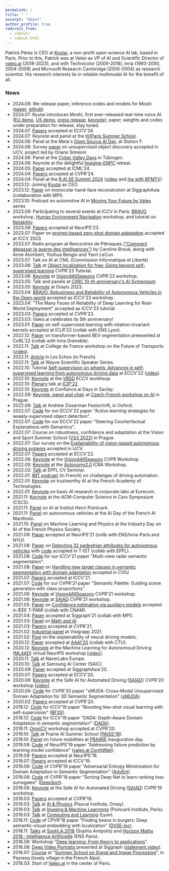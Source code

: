 ```yaml
---
permalink: /
title: " "
excerpt: "About"
author_profile: true
redirect_from: 
  - /about/
  - /about.html
---
```


Patrick Pérez is CEO at [Kyutai](https://kyutai.org), a non-profit open-science AI lab, based in Paris. Prior to this, Patrick was at Valeo as VP of AI and Scientific Director of [valeo.ai](https://valeoai.github.io/blog/) (2018-2023), and with Technicolor (2009-2018), Inria (1993-2000, 2004-2009) and Microsoft Research Cambridge (2000-2004) as research scientist. His research interests lie in reliable multimodal AI for the benefit of all.

### News
* 2024.09: We release paper, inference codes and models for Moshi ([paper](./files/Moshi-2024-09-19.pdf), [github](https://github.com/kyutai-labs/moshi))
* 2024.07: Kyutai introduces Moshi, first ever-released real-time voice AI ([EU demo](https://moshi.chat), [US demo](https://us.moshi.chat), [press release](https://kyutai.org/cp_moshi.pdf), [keynote](https://www.youtube.com/live/hm2IJSKcYvo)); paper, weights and codes under preparation for release, stay tuned.
* 2024.07: [Papers](https://ptrckprz.github.io/conf/) accepted at ECCV'24.
* 2024.07: Keynote and panel at the [Hi!Paris Summer School](https://www.hi-paris.fr/summer-school-2024).
* 2024.06: Panel at the Meta's [Open Source AI Day](https://events.atmeta.com/aiopensourcedayparis), at Station F.
* 2024.06: Survey [paper](https://valeoai.github.io/blog/publications/unsupervised_object_localization_survey/) on unsupervised object discovery accepted in IJCV, project led by Oriane Siméoni
* 2024.06: Panel at the [Cyber Valley Days](https://cyber-valley.de/cyber-valley-days) in Tübingen.
* 2024.06: Keynote at the delightful [Imagine-ENPC](https://x.com/ImagineEnpc) retreat.
* 2024.05: [Paper](https://ptrckprz.github.io/conf/) accepted at ICML'24.
* 2024.04: [Papers](https://ptrckprz.github.io/conf/) accepted at CVPR'24.
* 2024.04: Panel at the [R.AI.SE Summit 2024](https://www.raisesummit.com) ([video](https://youtu.be/wvbOUcHSF9Q) and [itw with BFMTV](https://www.bfmtv.com/economie/replay-emissions/01-business/kyutai-des-talents-francais-au-service-d-une-ia-plus-ouverte-et-souveraine-13-04_VN-202404130326.html))
* 2023.12: Joining [Kyutai](https://kyutai.org) as CEO.   
* 2023.12: [Paper](https://vcai.mpi-inf.mpg.de/projects/Decaf/) on monocolar hand-face reconstrution at SiggraphAsia (collaboration with MPI).  
* 2023.10: Podcast on automotive AI in [Moving Your Future by Valeo](https://shows.acast.com/moving-your-future-by-valeo/episodes/how-is-ai-transforming-the-automotive-industry) series  
* 2023.09: Participating to several events at ICCV in Paris: [BRAVO](https://valeoai.github.io/bravo/) workshop,  [Human Environment Navigation](https://jrdb.erc.monash.edu/workshops/iccv2023) workshop, and tutorial on [Reliability](https://abursuc.github.io/many-faces-reliability/). 
* 2023.09: [Papers](https://ptrckprz.github.io/conf/) accepted at NeurIPS'23.
* 2023.07: Paper on [prompt-based zero-shot domain adaptation](https://arxiv.org/abs/2212.03241) accepted at ICCV 2023.  
* 2023.07: Radio program at Rencontres de Pétraques (["Comment dépasser la guerre des intelligences"](https://www.radiofrance.fr/franceculture/podcasts/les-rencontres-de-petrarque/peut-on-depasser-la-guerre-des-intelligences-1975758)) by Caroline Broué, along with Anne Alombert, Yoshua Bengio and Yann LeCun.
* 2023.07: Talk on AI at CNIL (Commission Informatique et Liberté) 
* 2023.06: [Talk](https://ptrckprz.github.io/pres/) at [Object localization for free: Going beyond self-supervised learning](https://osimeoni.github.io/object-localization-for-free/) CVPR'23 Tutorial.
* 2023.06: [Keynote](https://ptrckprz.github.io/pres/) at [Vision4AllSeasons](https://vision4allseason.net/) CVPR'23 workshop. 
* 2023.05: Talk and panels at [CIIRC 10-th anniversary's AI Symposium](https://industry-ai.cz/ai-symposium/)
* 2023.05: [Keynote](https://ptrckprz.github.io/pres/) at Orasis 2023. 
* 2023.04: [BRAVO: Robustness and Reliability of Autonomous Vehicles in the Open-world](https://valeoai.github.io/bravo/) accepted as ICCV'23 workshop.
* 2023.04: "The Many Faces of Reliability of Deep Learning for Real-World Deployment" accepted as ICCV'23 tutorial.   
* 2023.03: [Papers](https://ptrckprz.github.io/conf/) accepted at CVPR'23.
* 2023.03: Valeo.ai celebrates its 5th anniversary!
* 2023.01: [Paper](https://ptrckprz.github.io/conf/) on self-supervised learning with rotation-invariant kernels accepted at ICLR'23 (collab with ENS Lyon).
* 2022.12: [Paper](https://ptrckprz.github.io/conf/) on transformer-based BEV segmentation preesented at CoRL'22 (collab with Inria Grenoble).
* 2022.11: [Talk](https://ptrckprz.github.io/pres/) at Collège de France workshop on the Future of Transports ([video](https://www.youtube.com/watch?v=n6eIMCbgSiI)).
* 2022.11: [Article](https://www.lesechos.fr/idees-debats/cercle/opinion-vehicules-autonomes-partageons-les-donnees-1875142) in Les Echos (in French).
* 2022.11: [Talk](https://ptrckprz.github.io/pres/) at Wayve Scientific Speaker Series.
* 2022.10: Tutorial [Self-supervision on wheels: Advances in self-supervised learning from autonomous driving data](https://gidariss.github.io/ssl-on-wheels-eccv2022/) at ECCV'22 ([video](https://www.youtube.com/watch?v=RhNZUyOubfE)).
* 2022.10: [Keynote](https://ptrckprz.github.io/pres/) at the [VBSD](https://wvbsd.github.io/2022/index.html) ECCV workhsop
* 2022.10: [Plenary](https://ptrckprz.github.io/pres/) talk at [ICIP'22](https://2022.ieeeicip.org/).
* 2022.10: [Keynote](https://ptrckprz.github.io/pres/) at Confiance.ai Days in Saclay.
* 2022.09: [Keynote, panel and chair](https://ptrckprz.github.io/pres/) at [Czech-French workshop on AI](https://czech-french-ai.eu/) in Prague.
* 2022.09: [Talk](https://ptrckprz.github.io/pres/) at Andrew Zisserman Festschrift, in Oxford.
* 2022.07: [Code](https://github.com/huyvvo/BiB) for our ECCV'22 paper "Active learning strategies for weakly-supervised object detection".
* 2022.07: [Code](https://github.com/valeoai/STEEX) for our ECCV'22 paper "Steering Counterfactual Explanations with Semantics".
* 2022.07: Course on robustness, confidence and adaptation at the Vision and Sport Summer School ([VS3 2022](http://cmp.felk.cvut.cz/summerschool2022/)) in Prague.
* 2022.07: Our survey on the [Explainability of vision-based autonomous driving systems](https://arxiv.org/abs/2101.05307) accepted in IJCV.
* 2022.07: [Papers](https://ptrckprz.github.io/conf/) accepted at ECCV'22.
* 2022.06: [Keynote](https://ptrckprz.github.io/pres/) at the [Vision4AllSeasons](https://vision4allseason.net/workshop-at-cvpr22/) CVPR Workshop.
* 2022.05: [Keynote](https://ptrckprz.github.io/pres/) at the [Autonomy2.0](https://www.icra2022av.org/) ICRA Workshop.
* 2022.02: [Talk](https://ptrckprz.github.io/pres/) at EPFL CV Seminar.
* 2022.01: [IMT podcast](https://imtech.wp.imt.fr/2022/01/26/voitures-intelligentes-sur-la-route-de-lautonomie/) (in French) on challenges of driving automation.
* 2022.01: [Keynote](https://ptrckprz.github.io/pres/) on trustworthy AI at the French Academy of Technologies. 
* 2022.01: [Keynote](https://ptrckprz.github.io/pres/) on basic AI research in corporate labs at Eurecom. 
* 2021.11: [Keynote](https://ptrckprz.github.io/pres/) at the ACM-Computer Science in Cars Symposium (CSCS).
* 2021.11: [Panel](https://ptrckprz.github.io/pres/) on AI at Institut Henri Pointcaré.
* 2021.11: [Panel](https://ptrckprz.github.io/pres/) on autonomous vehicles at the AI Day of the French AI Manifesto.
* 2021.10: [Panel](https://ptrckprz.github.io/pres/) on Machine Learning and Physics at the Industry Day on AI of the French Physics Society.
* 2021.09: [Paper](https://ptrckprz.github.io/conf/) accepted at NeurIPS'21 (collb with ENS/Inria-Paris and NYU).
* 2021.08: [Paper](https://ptrckprz.github.io/vaipub) on [Detecting 32 pedestrian attributes for autonomous vehicles](https://arxiv.org/abs/2012.02647) with [code](https://github.com/vita-epfl/detection-attributes-fields) accepted in T-IST (collab with EPFL).
* 2021.08: [Code](https://github.com/valeoai/MVRSS) for our ICCV'21 paper "Multi-view radar semantic segmentation".
* 2021.08: [Paper](https://ptrckprz.github.io/jal/) on [Handling new target classes in semantic segmentation with domain adaptation](https://arxiv.org/abs/2004.01130) accepted in CVIU.
* 2021.07: [Papers](https://ptrckprz.github.io/conf/) accepted at ICCV'21.
* 2021.07: [Code](https://github.com/valeoai/SemanticPalette) for our CVPR'21 paper "Semantic Palette: Guiding scene generation with class proportions".
* 2021.06: [Keynote](https://ptrckprz.github.io/pres/) at [Vision4AllSeasons](https://vision4allseason.net/workshop-at-cvpr21/) CVPR'21 workshop.
* 2021.06: [Keynote](https://ptrckprz.github.io/pres/) at [SAIAD](https://sites.google.com/view/saiad2021) CVPR'21 workshop.
* 2021.05: [Paper](https://ptrckprz.github.io/jal/) on [Confidence estimation via auxiliary models](https://arxiv.org/abs/2012.06508) accepted in IEEE T-PAMI (collab with CNAM).
* 2021.04: [Paper](https://ptrckprz.github.io/conf/) accepted at Siggraph'21 (collab with MPI).
* 2021.03: [Panel](https://ptrckprz.github.io/pres/) on [Math and AI](https://www.math-ia.fr/).
* 2021.03: [Papers](https://ptrckprz.github.io/conf/) accepted at CVPR'21. 
* 2021.02: [Industrial panel](https://ptrckprz.github.io/pres/) at Visigrapp 2021. 
* 2021.02: [Post](https://valeoai.github.io/blog/2021/02/18/explainable-driving.html) on the explainability of neural driving models. 
* 2020.12: [Paper](https://ptrckprz.github.io/conf/) accepted at [AAAI'20](https://aaai.org/Conferences/AAAI-21/) (collab with CTU).
* 2020.12: [Keynote](https://ptrckprz.github.io/pres/) at the Machine Learning for Autonomoud Driving ([ML4AD](https://ml4ad.github.io/)) virtual NeurIPS workshop [[video](https://slideslive.com/38938157/addressing-some-challenges-of-ml4ad)].
* 2020.11: [Talk](https://ptrckprz.github.io/pres/) at NaverLabs Europe.
* 2020.10: [Talk](https://ptrckprz.github.io/pres/) at Samsung AI Center (SAIC).
* 2020.09: [Paper](https://ptrckprz.github.io/conf/) accepted at SiggraphAsia'20.
* 2020.07: [Papers](https://ptrckprz.github.io/conf/) accepted at ECCV'20.
* 2020.06: [Keynote](https://ptrckprz.github.io/pres/) at the Safe AI for Automated Driving ([SAIAD](https://sites.google.com/view/saiad2020)) CVPR'20 workshop [[video](https://www.youtube.com/watch?v=JIUk2EYgp2M)].
* 2020.06: [Code](https://ptrckprz.github.io/data/) for CVPR'20 paper "xMUDA: Cross-Modal Unsupervised Domain Adaptation for 3D Semantic Segmentation" ([xMUDA](https://github.com/valeoai/xmud)).
* 2020.02: [Papers](https://ptrckprz.github.io/conf/) accepted at CVPR'20.
* 2019.12: [Code](https://ptrckprz.github.io/data/) for ICCV'19 paper "Boosting few-shot visual learning with self-supervision" ([BF3S](https://github.com/valeoai/BF3S)). 
* 2019.12: [Code](https://ptrckprz.github.io/data/) for ICCV'19 paper "DADA: Depth-Aware Domain Adaptation in semantic segmentation" ([DADA](https://github.com/valeoai/DADA)). 
* 2019.11: [OmniCV](https://sites.google.com/view/omnicv-cvpr2020/home) workshop accepted at CVPR'20.  
* 2019.10: [Talk](https://ptrckprz.github.io/pres/) at Prairie AI Summer School ([PAISS'19](https://project.inria.fr/paiss/)).  
* 2019.10: [Panel](https://ptrckprz.github.io/pres/) on future mobilities at [PRAIRIE](https://prairie-institute.fr/) inauguration day. 
* 2019.09: [Code](https://ptrckprz.github.io/data/) of NeurIPS'19 paper "Addressing failure prediction by learning model confidence" ([valeo.ai ConfidNet](https://github.com/valeoai/ConfidNet)). 
* 2019.09: [Papers](https://ptrckprz.github.io/conf/) accepted at NeurIPS'19.
* 2019.07: [Papers](https://ptrckprz.github.io/conf/) accepted at ICCV'19.
* 2019.06: [Code](https://ptrckprz.github.io/data/) of CVPR'19 paper "Adversarial Entropy Minimization for Domain Adaptation in Semantic Segmentation" ([AdvEnt](https://github.com/valeoai/ADVENT)).    
* 2019.06: [Code](https://ptrckprz.github.io/data/) of CVPR'19 paper "Sorting Deep Net to learn ranking loss surrogates" ([DeepSort](https://github.com/technicolor-research/sodeep)).  
* 2019.06: [Keynote](https://ptrckprz.github.io/pres/) at the Safe AI for Automated Driving ([SAIAD](https://sites.google.com/view/saiad-wscvpr19)) CVPR'19 workshop.     
* 2019.03: [Papers](https://ptrckprz.github.io/conf/) accepted at CVPR'19.  
* 2019.03: [Talk](https://ptrckprz.github.io/pres/) at [AI & Physics](https://physai.sciencesconf.org/) (Pascal Institute, Orsay).
* 2019.03: [Talk](https://ptrckprz.github.io/pres/) at [Imaging & Machine Learnning](https://imaging-in-paris.github.io/semester2019/workshop3prog/) (Poincaré Institute, Paris).
* 2019.03: [Talk](https://ptrckprz.github.io/pres/) at [Computing and Learning](https://indico.mathrice.fr/event/153/overview) (Lyon).
* 2018.11: [Code](https://ptrckprz.github.io/data/) of  CPVR'18 paper "Finding beans in burgers: Deep semantic-visual embedding with localization" ([DVSE-loc](https://github.com/technicolor-research/dsve-loc)).  
* 2018.11: [Talks](https://ptrckprz.github.io/pres/) at [SophI.A.2018](http://sophia-summit.com/sophia2018/en#.W5KcfKf-jDc) (Sophia Antipolis) and [Horizon Maths 2018 : Intelligence Artificielle](https://www.sciencesmaths-paris.fr/fr/horizon-maths-2018-intelligence-artificielle-957.htm) (ENS Paris).  
* 2018.09: Workshop "[Deep learning: From theory to applications](https://www.lebesgue.fr/content/sem2018-deeplearning)". 
* 2018.08: [Deep Video Portraits](https://web.stanford.edu/~zollhoef/papers/SG2018_DeepVideo/page.html) presented at Siggraph ([statement](https://techxplore.com/news/2018-08-ai-dodgy-lip-sync-dubbing.html),[video](https://www.youtube.com/watch?v=qc5P2bvfl44)).   
* 2018.07: [Course](https://ptrckprz.github.io/pres/) at "[Summer School on Signal and Image Processing](http://www.gretsi.fr/peyresq18/cours.php)", in Peyresq (lovely village in the French Alps).
* 2018.03: Start of [Valeo.ai](https://ptrckprz.github.io/valeoai/) in the center of Paris.

